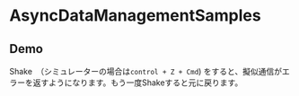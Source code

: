 # AsyncDataManagementSamples

## Demo

Shake　（シミュレーターの場合は`control + Z + Cmd`) をすると、擬似通信がエラーを返すようになります。もう一度Shakeすると元に戻ります。
